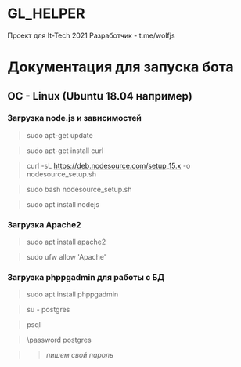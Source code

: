 # GL_HELPER
Проект для It-Tech 2021
Разработчик - t.me/wolfjs

# Документация для запуска бота 
## OC - Linux (Ubuntu 18.04 например)
### Загрузка node.js и зависимостей
>sudo apt-get update

>sudo apt-get install curl

>curl -sL https://deb.nodesource.com/setup_15.x -o nodesource_setup.sh

>sudo bash nodesource_setup.sh

>sudo apt install nodejs

### Загрузка Apache2 
>sudo apt install apache2

>sudo ufw allow 'Apache'

### Загрузка phppgadmin для работы с БД
>sudo apt install phppgadmin

>su - postgres

>psql

>\password postgres

>>*пишем свой пароль*
